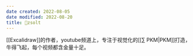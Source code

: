```yaml
---
date created: 2022-08-05
date modified: 2022-08-20
title: 🧑zsolt
---
```


[[Excalidraw]]的作者，youtube频道上，专注于视觉化的[[∑ PKM|PKM]]打造，牛得飞起，每个视频都含金量十足。
